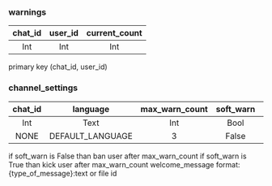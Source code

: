 ### warnings
| chat_id | user_id | current_count |
| :---: | :---: | :---: |
| Int | Int | Int |

primary key (chat_id, user_id)

### channel_settings
| chat_id | language | max_warn_count | soft_warn | change_settings_creator_only | welcome_message |
| :---: | :---: | :---: | :---: | :---: | :---: |
| Int | Text | Int | Bool | Bool | Text |
| NONE | DEFAULT_LANGUAGE | 3 | False | True | "" |

if soft_warn is False than ban user after max_warn_count 
if soft_warn is True than kick user after max_warn_count
welcome_message format: {type_of_message}:text or file id